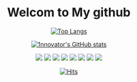 <div align="center">
<h1>Welcom to My github</h1>
  
[![Top Langs](https://github-readme-stats.vercel.app/api/top-langs/?username=1nno-vator&layout=compact)](https://github.com/1nno-vator/github-readme-stats)


  
[![1nnovator's GitHub stats](https://github-readme-stats.vercel.app/api?username=1nno-vator)](https://github.com/1nno-vator/github-readme-stats) 

<img src="https://img.shields.io/badge/React-61DAFB?style=flat-square&logo=React&logoColor=white"/> <img src="https://img.shields.io/badge/Redux-764ABC?style=flat-square&logo=Redux&logoColor=white"/> <img src="https://img.shields.io/badge/Javascript-F7DF1E?style=flat-square&logo=Javascript&logoColor=white"/> <img src="https://img.shields.io/badge/Typescript-3178C6?style=flat-square&logo=Typescript&logoColor=white"/> <img src="https://img.shields.io/badge/Openlayers-1F6B75?style=flat-square&logo=Openlayers&logoColor=white"/> <img src="https://img.shields.io/badge/Spring-6DB33F?style=flat-square&logo=Spring&logoColor=white"/> <img src="https://img.shields.io/badge/Next-000000?style=flat-square&logo=Next&logoColor=white"/> <img src="https://img.shields.io/badge/GraphQL-E10098?style=flat-square&logo=GraphQL&logoColor=white"/>

[![Hits](https://hits.seeyoufarm.com/api/count/incr/badge.svg?url=https%3A%2F%2Fgithub.com%2F1nno-vator%2F&count_bg=%23000000&title_bg=%230D0D0D&icon=github.svg&icon_color=%23E7E7E7&title=github&edge_flat=false)](https://hits.seeyoufarm.com)

</div>

